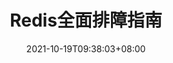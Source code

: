 ---
title: "Redis全面排障指南"
date: 2021-10-19T09:38:03+08:00
draft: true
typora-root-url: ../../static
---